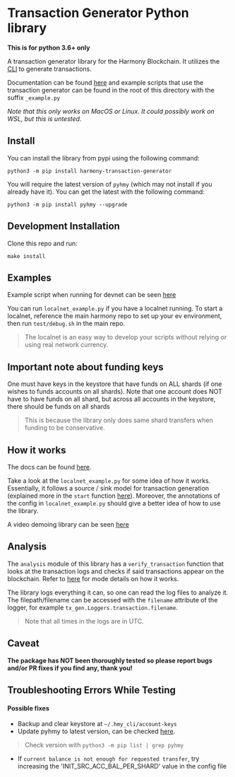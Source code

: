 # Transaction Generator Python library

**This is for python 3.6+ only**

A transaction generator library for the Harmony Blockchain. It utilizes the [CLI](https://github.com/harmony-one/go-sdk) 
to generate transactions.

Documentation can be found [here](https://harmony-transaction-generator.s3-us-west-2.amazonaws.com/doc/index.html) and example scripts
that use the transaction generator can be found in the root of this directory with the suffix `_example.py`

*Note that this only works on MacOS or Linux. It could possibly work on WSL, but this is untested.*

## Install

You can install the library from pypi using the following command:
```
python3 -m pip install harmony-transaction-generator
```

You will require the latest version of `pyhmy` (which may not install if you already have it). You can get the latest with the following command:
```
python3 -m pip install pyhmy --upgrade
```


## Development Installation

Clone this repo and run:
```
make install
```

## Examples

Example script when running for devnet can be seen [here](https://gist.github.com/Daniel-VDM/220f6736ff9270bc9535d5df55be106d)

You can run `localnet_example.py` if you have a localnet running. To start a localnet, reference the main harmony repo
to set up your ev environment, then run `test/debug.sh` in the main repo.
> The localnet is an easy way to develop your scripts without relying or using real network currency. 

## Important note about funding keys
One must have keys in the keystore that have funds on ALL shards (if one wishes to funds accounts on all shards).
Note that one account does NOT have to have funds on all shard, but across all accounts in the keystore, there should be funds on all shards
> This is because the library only does same shard transfers when funding to be conservative.

## How it works
The docs can be found [here](https://harmony-transaction-generator.s3-us-west-2.amazonaws.com/doc/index.html).

Take a look at the `localnet_example.py` for some idea of how it works.
Essentially, it follows a source / sink model for transaction generation (explained more in the `start` function
[here](https://harmony-transaction-generator.s3-us-west-2.amazonaws.com/doc/generator.html)). Moreover, the annotations of the config in `localnet_example.py`
should give a better idea of how to use the library.

A video demoing library can be seen [here](https://www.youtube.com/watch?v=rTp9wZn1EqE&feature=youtu.be)

## Analysis
The `analysis` module of this library has a `verify_transaction` function that looks at the transaction logs and checks
if said transactions appear on the blockchain. Refer to [here](https://harmony-transaction-generator.s3-us-west-2.amazonaws.com/doc/analysis.html) for mode details
on how it works.

The library logs everything it can, so one can read the log files to analyze it. The filepath/filename can be accessed with
the `filename` attribute of the logger, for example `tx_gen.Loggers.transaction.filename`.
> Note that all times in the logs are in UTC.

## Caveat
**The package has NOT been thoroughly tested so please report bugs and/or PR fixes if you find any, thank you!** 

## Troubleshooting Errors While Testing
#### Possible fixes
* Backup and clear keystore at `~/.hmy_cli/account-keys`
* Update pyhmy to latest version, can be checked [here](https://pypi.org/project/pyhmy/).
> Check version with `python3 -m pip list | grep pyhmy` 
* If `current balance is not enough for requested transfer`, try increasing the 'INIT_SRC_ACC_BAL_PER_SHARD' value in the config file

